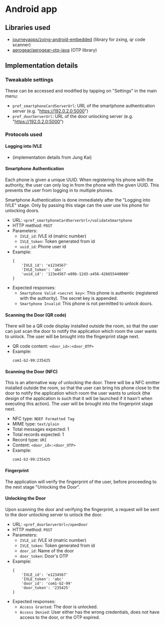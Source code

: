 # Android app

## Libraries used

* [journeyapps/zxing-android-embedded](https://github.com/journeyapps/zxing-android-embedded) (library for zxing, qr code scanner)
* [aerogear/aerogear-otp-java](https://github.com/aerogear/aerogear-otp-java) (OTP library)

## Implementation details

### Tweakable settings
These can be accessed and modified by tapping on "Settings" in the main menu:

* `pref_smartphoneCardServerUrl`: URL of the smartphone authentication server (e.g. "https://192.0.2.0:5000")
* `pref_doorServerUrl`: URL of the door unlocking server (e.g. "https://192.0.2.0:5000")

### Protocols used

#### Logging into IVLE

* (implementation details from Jung Kai)

#### Smartphone Authentication

Each phone is given a unique UUID. When registering his phone with the authority, the user can only log in from the phone with the given UUID. This prevents the user from logging in to multiple phones.

Smartphone Authentication is done immediately after the "Logging into IVLE" stage. Only by passing this stage can the user use his phone for unlocking doors.

* URL: `<pref_smartphoneCardServerUrl>/validateSmartphone`
* HTTP method: `POST`
* Parameters:
    * `IVLE_id`: IVLE id (matric number)
    * `IVLE_token`: Token generated from id
    * `uuid_id`: Phone user id
* Example:
    ```
    {
        'IVLE_id': 'e1234567'
        'IVLE_token': 'abc'
        'uuid_id': '123e4567-e89b-12d3-a456-426655440000'
    }
    ```
* Expected responses:
    * `Smartphone Valid <secret key>`: This phone is authentic (registered with the authority). The secret key is appended.
    * `Smartphone Invalid`: This phone is not permitted to unlock doors.

#### Scanning the Door (QR code)

There will be a QR code display installed outside the room, so that the user can just scan the door to notify the application which room the user wants to unlock. The user will be brought into the fingerprint stage next.

* QR code content: `<door_id>:<door_OTP>`
* Example:
    ```
    com1-b2-99:235425
    ```

#### Scanning the Door (NFC)

This is an alternative way of unlocking the door. There will be a NFC emitter installed outside the room, so that the user can bring his phone close to the door to notify the application which room the user wants to unlock (the design of the application is such that it will be launched if it hasn't when executing this action). The user will be brought into the fingerprint stage next.

* NFC type: `NDEF Formatted Tag`
* MIME type: `text/plain`
* Total messages expected: 1
* Total records expected: 1
* Record type: `URI`
* Content: `<door_id>:<door_OTP>`
* Example:
    ```
    com1-b2-99:235425
    ```

#### Fingerprint

The application will verify the fingerprint of the user, before proceeding to the next stage "Unlocking the Door".

#### Unlocking the Door

Upon scanning the door and verifying the fingerprint, a request will be sent to the door unlocking server to unlock the door.

* URL: `<pref_doorServerUrl>/openDoor`
* HTTP method: `POST`
* Parameters:
    * `IVLE_id`: IVLE id (matric number)
    * `IVLE_token`: Token generated from id
    * `door_id`: Name of the door
    * `door_token`: Door's OTP
* Example:
    ```
    {
        'IVLE_id': 'e1234567'
        'IVLE_token': 'abc'
        'door_id': 'com1-b2-99'
        'door_token': '235425'
    }
    ```
* Expected responses:
    * `Access Granted`: The door is unlocked.
    * `Access Denied`: User either has the wrong credentials, does not have access to the door, or the OTP expired.
